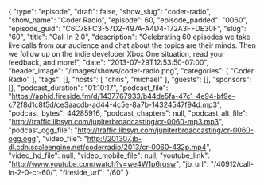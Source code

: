 {
  "type": "episode",
  "draft": false,
  "show_slug": "coder-radio",
  "show_name": "Coder Radio",
  "episode": 60,
  "episode_padded": "0060",
  "episode_guid": "C6C78FC3-57D2-497A-A4D4-172A3FFDE30F",
  "slug": "60",
  "title": "Call In 2.0",
  "description": "Celebrating 60 episodes we take live calls from our audience and chat about the topics are their minds. Then we follow up on the indie developer Xbox One situation, read your feedback, and more!",
  "date": "2013-07-29T12:53:50-07:00",
  "header_image": "/images/shows/coder-radio.png",
  "categories": [
    "Coder Radio"
  ],
  "tags": [],
  "hosts": [
    "chris",
    "michael"
  ],
  "guests": [],
  "sponsors": [],
  "podcast_duration": "01:10:17",
  "podcast_file": "https://aphid.fireside.fm/d/1437767933/b44de5fa-47c1-4e94-bf9e-c72f8d1c8f5d/ce3aacdb-ad44-4c5e-8a7b-14324547f94d.mp3",
  "podcast_bytes": 44285916,
  "podcast_chapters": null,
  "podcast_alt_file": "http://traffic.libsyn.com/jupiterbroadcasting/cr-0060-mp3.mp3",
  "podcast_ogg_file": "http://traffic.libsyn.com/jupiterbroadcasting/cr-0060-ogg.ogg",
  "video_file": "http://201307.jb-dl.cdn.scaleengine.net/coderradio/2013/cr-0060-432p.mp4",
  "video_hd_file": null,
  "video_mobile_file": null,
  "youtube_link": "http://www.youtube.com/watch?v=we4W1p6rqsw",
  "jb_url": "/40912/call-in-2-0-cr-60/",
  "fireside_url": "/60"
}

